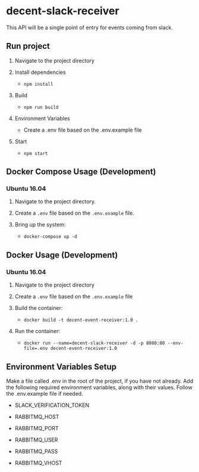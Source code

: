 # decent-slack-receiver

This API will be a single point of entry for events coming from slack.

## Run project

1. Navigate to the project directory

2. Install dependencies
   - `npm install`

3. Build
   - `npm run build`

4. Environment Variables
   - Create a .env file based on the .env.example file

5. Start
   - `npm start`


## Docker Compose Usage (Development)
### Ubuntu 16.04

1. Navigate to the project directory.

2. Create a `.env` file based on the `.env.example` file.

3. Bring up the system:
   - `docker-compose up -d`

## Docker Usage (Development)
### Ubuntu 16.04 	

1. Navigate to the project directory

2. Create a `.env` file based on the `.env.example` file

3. Build the container:
   - `docker build -t decent-event-receiver:1.0 .`

4. Run the container:
   - `docker run --name=decent-slack-receiver -d -p 8080:80 --env-file=.env decent-event-receiver:1.0`

## Environment Variables Setup

Make a file called .env in the root of the project, if you have not already. Add the following required environment variables, along with their values. Follow the .env.example file if needed.

- SLACK_VERIFICATION_TOKEN

- RABBITMQ_HOST

- RABBITMQ_PORT

- RABBITMQ_USER

- RABBITMQ_PASS

- RABBITMQ_VHOST
